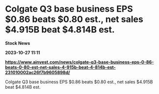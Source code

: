 # Colgate Q3 base business EPS $0.86 beats $0.80 est., net sales $4.915B beat $4.814B est.
**Stock News**

**2023-10-27 11:11**

**https://www.ainvest.com/news/colgate-q3-base-business-eps-0-86-beats-0-80-est-net-sales-4-915b-beat-4-814b-est-231010002ac26f7b9605898d/**

Colgate Q3 base business EPS $0.86 beats $0.80 est., net sales $4.915B beat $4.814B est.